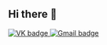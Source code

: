 ## Hi there 👋
<div id="badges">
  <a href = "https://vk.com/id564206083">
    <img src = "https://img.shields.io/badge/-Vkontakte-003f5c?style=for-the-badge&logo=Vk" alt = "VK badge">
  </a>
  <a href = "mailto:vivalkuzya1107@gmail.com">
    <img src = "https://img.shields.io/badge/Gmail-D14836?style=for-the-badge&logo=gmail&logoColor=white" alt = "Gmail badge">
  </a>
  
</div>
<!--
**MrVeseR/MrVeseR** is a ✨ _special_ ✨ repository because its `README.md` (this file) appears on your GitHub profile.

Here are some ideas to get you started:

- 🔭 I’m currently working on ...
- 🌱 I’m currently learning ...
- 👯 I’m looking to collaborate on ...
- 🤔 I’m looking for help with ...
- 💬 Ask me about ...
- 📫 How to reach me: ...
- 😄 Pronouns: ...
- ⚡ Fun fact: ...
-->
